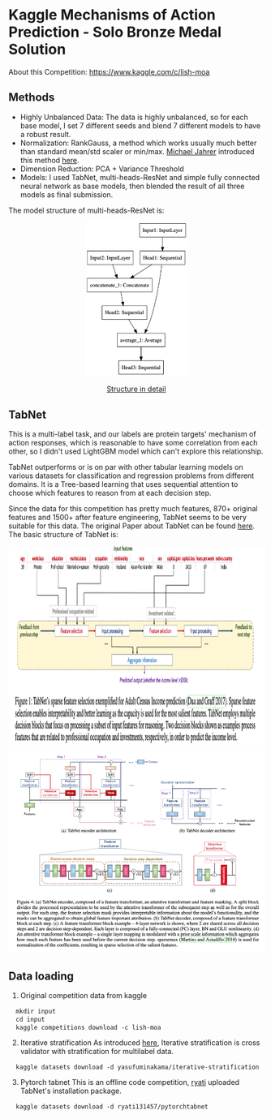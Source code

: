# Kaggle Mechanisms of Action Prediction - Solo Bronze Medal Solution
About this Competition: https://www.kaggle.com/c/lish-moa
## Methods
* Highly Unbalanced Data: The data is highly unbalanced, so for each base model, I set 7 different seeds and blend 7 different models to have a robust result.
* Normalization: RankGauss, a method which works usually much better than standard mean/std scaler or min/max. [Michael Jahrer](https://www.kaggle.com/mjahrer) introduced this method [here](https://www.kaggle.com/c/porto-seguro-safe-driver-prediction/discussion/44629).
* Dimension Reduction: PCA + Variance Threshold
* Models: I used TabNet, multi-heads-ResNet and simple fully connected neural network as base models, then blended the result of all three models as final submission. 

The model structure of multi-heads-ResNet is:

<p align="middle">
  <img src="img/Multi_head_simple.png" width="200"/>
</p>

<p align="middle">
  <a href="https://github.com/RuichongWang/Kaggle/blob/main/Mechanisms-of-Action-Prediction/img/Multi_head.png">Structure in detail</a>
</p>

## TabNet
This is a multi-label task, and our labels are protein targets' mechanism of action responses, which is reasonable to have some correlation from each other, so I didn't used LightGBM model which can't explore this relationship.

TabNet outperforms or is on par with other tabular learning models on various datasets for classification and regression problems from different domains. It is a Tree-based learning that uses sequential attention to choose which features to reason from at each decision step.

Since the data for this competition has pretty much features, 870+ original features and 1500+ after feature engineering, TabNet seems to be very suitable for this data. The original Paper about TabNet can be found [here](https://arxiv.org/pdf/1908.07442.pdf). The basic structure of TabNet is: 

<p align="middle">
  <img src="img/tabnet_feature_selection.png" height="400"/>
  <img src="img/tabnet2_architecture.png" height="400"/>
</p>



## Data loading
1. Original competition data from kaggle
```
  mkdir input
  cd input
  kaggle competitions download -c lish-moa
```
2. Iterative stratification
As introduced [here](https://github.com/trent-b/iterative-stratification), Iterative stratification is cross validator with stratification for multilabel data. 
```
  kaggle datasets download -d yasufuminakama/iterative-stratification
```
3. Pytorch tabnet
This is an offline code competition, [ryati](https://www.kaggle.com/ryati131457) uploaded TabNet's installation package. 
```
  kaggle datasets download -d ryati131457/pytorchtabnet
```
